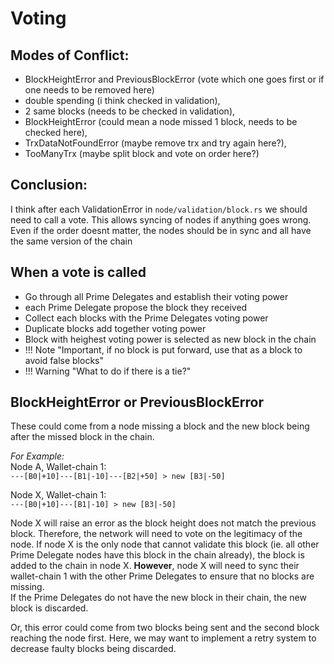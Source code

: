 # Voting

## Modes of Conflict:
- BlockHeightError and PreviousBlockError (vote which one goes first or if one needs to be removed here)
- double spending (i think checked in validation),
- 2 same blocks (needs to be checked in validation),
- BlockHeightError (could mean a node missed 1 block, needs to be checked here),
- TrxDataNotFoundError (maybe remove trx and try again here?),
- TooManyTrx (maybe split block and vote on order here?)

## Conclusion:
I think after each ValidationError in `node/validation/block.rs` we should need to call a vote.
This allows syncing of nodes if anything goes wrong.
Even if the order doesnt matter, the nodes should be in sync and all have the same version of the chain

## When a vote is called
- Go through all Prime Delegates and establish their voting power
- each Prime Delegate propose the block they received
- Collect each blocks with the Prime Delegates voting power
- Duplicate blocks add together voting power
- Block with heighest voting power is selected as new block in the chain
- !!! Note "Important, if no block is put forward, use that as a block to avoid false blocks"
- !!! Warning "What to do if there is a tie?"

## BlockHeightError or PreviousBlockError
These could come from a node missing a block and the new block being after the missed block in the chain.

*For Example:* <br>
Node A, Wallet-chain 1: <br>
`---[B0|+10]---[B1|-10]---[B2|+50] > new [B3|-50]`

Node X, Wallet-chain 1: <br>
`---[B0|+10]---[B1|-10] > new [B3|-50]`

Node X will raise an error as the block height does not match the previous block. Therefore, the network will need to vote on the legitimacy of the node.
If node X is the only node that cannot validate this block (ie. all other Prime Delegate nodes have this block in the chain already), the block is added to the chain in node X.
**However**, node X will need to sync their wallet-chain 1 with the other Prime Delegates to ensure that no blocks are missing. <br>
If the Prime Delegates do not have the new block in their chain, the new block is discarded.

Or, this error could come from two blocks being sent and the second block reaching the node first. Here, we may want to implement a retry system to decrease faulty blocks being discarded.